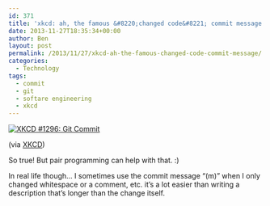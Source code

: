 ```yaml
---
id: 371
title: 'xkcd: ah, the famous &#8220;changed code&#8221; commit message'
date: 2013-11-27T18:35:34+00:00
author: Ben
layout: post
permalink: /2013/11/27/xkcd-ah-the-famous-changed-code-commit-message/
categories:
  - Technology
tags:
  - commit
  - git
  - softare engineering
  - xkcd
---
```

[![XKCD #1296: Git Commit](http://www.benjaminoakes.com/wp-content/uploads/2013/11/git_commit.png)](http://xkcd.com/1296/)

(via [XKCD](http://xkcd.com/license.html))

So true! But pair programming can help with that. :)

In real life though... I sometimes use the commit message &#8220;(m)&#8221; when I only changed whitespace or a comment, etc. it&#8217;s a lot easier than writing a description that&#8217;s longer than the change itself.
